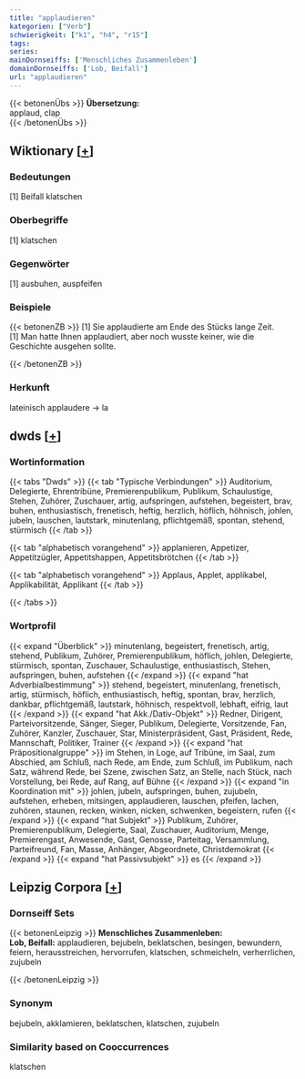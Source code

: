 ```yaml
---
title: "applaudieren"
kategorien: ["Verb"]
schwierigkeit: ["k1", "h4", "r15"]
tags:
series:
mainDornseiffs: ['Menschliches Zusammenleben']
domainDornseiffs: ['Lob, Beifall']
url: "applaudieren"
---
```


{{< betonenÜbs >}}
**Übersetzung:**  
applaud, clap  
{{< /betonenÜbs >}}

## Wiktionary [[+](https://de.wiktionary.org/wiki/applaudieren)]

### Bedeutungen
[1] Beifall klatschen  

### Oberbegriffe
[1] klatschen  

### Gegenwörter
[1] ausbuhen, auspfeifen  

### Beispiele
{{< betonenZB >}}
[1] Sie applaudierte am Ende des Stücks lange Zeit.  
[1] Man hatte Ihnen applaudiert, aber noch wusste keiner, wie die Geschichte ausgehen sollte.  

{{< /betonenZB >}}
### Herkunft
lateinisch applaudere → la  



## dwds [[+](https://www.dwds.de/wb/applaudieren)]

### Wortinformation
{{< tabs "Dwds" >}}
{{< tab "Typische Verbindungen" >}}
Auditorium, Delegierte, Ehrentribüne, Premierenpublikum, Publikum, Schaulustige, Stehen, Zuhörer, Zuschauer, artig, aufspringen, aufstehen, begeistert, brav, buhen, enthusiastisch, frenetisch, heftig, herzlich, höflich, höhnisch, johlen, jubeln, lauschen, lautstark, minutenlang, pflichtgemäß, spontan, stehend, stürmisch
{{< /tab >}}

{{< tab "alphabetisch vorangehend" >}}
applanieren, Appetizer, Appetitzügler, Appetitshappen, Appetitsbrötchen
{{< /tab >}}

{{< tab "alphabetisch vorangehend" >}}
Applaus, Applet, applikabel, Applikabilität, Applikant
{{< /tab >}}

{{< /tabs >}}

### Wortprofil
{{< expand "Überblick" >}} minutenlang, begeistert, frenetisch, artig, stehend, Publikum, Zuhörer, Premierenpublikum, höflich, johlen, Delegierte, stürmisch, spontan, Zuschauer, Schaulustige, enthusiastisch, Stehen, aufspringen, buhen, aufstehen {{< /expand >}}
{{< expand "hat Adverbialbestimmung" >}} stehend, begeistert, minutenlang, frenetisch, artig, stürmisch, höflich, enthusiastisch, heftig, spontan, brav, herzlich, dankbar, pflichtgemäß, lautstark, höhnisch, respektvoll, lebhaft, eifrig, laut {{< /expand >}}
{{< expand "hat Akk./Dativ-Objekt" >}} Redner, Dirigent, Parteivorsitzende, Sänger, Sieger, Publikum, Delegierte, Vorsitzende, Fan, Zuhörer, Kanzler, Zuschauer, Star, Ministerpräsident, Gast, Präsident, Rede, Mannschaft, Politiker, Trainer {{< /expand >}}
{{< expand "hat Präpositionalgruppe" >}} im Stehen, in Loge, auf Tribüne, im Saal, zum Abschied, am Schluß, nach Rede, am Ende, zum Schluß, im Publikum, nach Satz, während Rede, bei Szene, zwischen Satz, an Stelle, nach Stück, nach Vorstellung, bei Rede, auf Rang, auf Bühne {{< /expand >}}
{{< expand "in Koordination mit" >}} johlen, jubeln, aufspringen, buhen, zujubeln, aufstehen, erheben, mitsingen, applaudieren, lauschen, pfeifen, lachen, zuhören, staunen, recken, winken, nicken, schwenken, begeistern, rufen {{< /expand >}}
{{< expand "hat Subjekt" >}} Publikum, Zuhörer, Premierenpublikum, Delegierte, Saal, Zuschauer, Auditorium, Menge, Premierengast, Anwesende, Gast, Genosse, Parteitag, Versammlung, Parteifreund, Fan, Masse, Anhänger, Abgeordnete, Christdemokrat {{< /expand >}}
{{< expand "hat Passivsubjekt" >}} es {{< /expand >}}

## Leipzig Corpora [[+](https://corpora.uni-leipzig.de/en/res?word=applaudieren&corpusId=deu_newscrawl-public_2018)]

### Dornseiff Sets
{{< betonenLeipzig >}}
**Menschliches Zusammenleben:**  
**Lob, Beifall:** applaudieren, bejubeln, beklatschen, besingen, bewundern, feiern, herausstreichen, hervorrufen, klatschen, schmeicheln, verherrlichen, zujubeln  

{{< /betonenLeipzig >}}

### Synonym
bejubeln, akklamieren, beklatschen, klatschen, zujubeln


### Similarity based on Cooccurrences
klatschen


